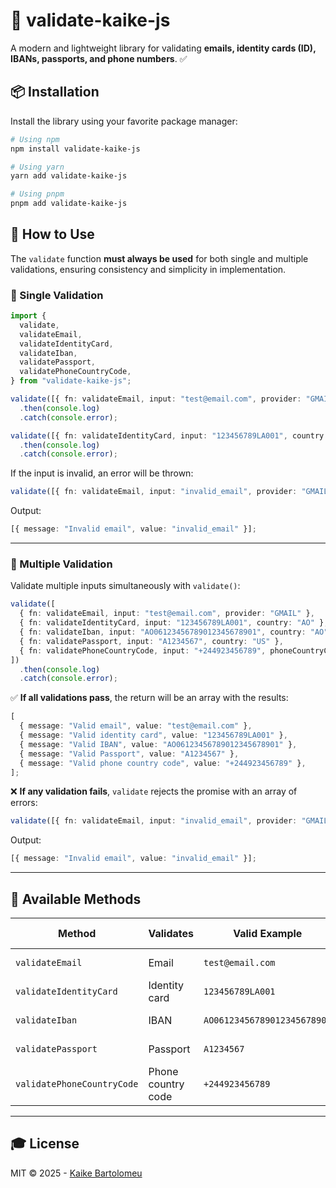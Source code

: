 # 🚀 validate-kaike-js

A modern and lightweight library for validating **emails, identity cards (ID), IBANs, passports, and phone numbers**. ✅

## 📦 Installation

Install the library using your favorite package manager:

```sh
# Using npm
npm install validate-kaike-js

# Using yarn
yarn add validate-kaike-js

# Using pnpm
pnpm add validate-kaike-js
```

## 🚀 How to Use

The `validate` function **must always be used** for both single and multiple validations, ensuring consistency and simplicity in implementation.

### 🎯 Single Validation

```ts
import {
  validate,
  validateEmail,
  validateIdentityCard,
  validateIban,
  validatePassport,
  validatePhoneCountryCode,
} from "validate-kaike-js";

validate([{ fn: validateEmail, input: "test@email.com", provider: "GMAIL" }])
  .then(console.log)
  .catch(console.error);

validate([{ fn: validateIdentityCard, input: "123456789LA001", country: "AO" }])
  .then(console.log)
  .catch(console.error);
```

If the input is invalid, an error will be thrown:

```ts
validate([{ fn: validateEmail, input: "invalid_email", provider: "GMAIL" }]).catch(console.error);
```

Output:

```ts
[{ message: "Invalid email", value: "invalid_email" }];
```

---

### 🔄 Multiple Validation

Validate multiple inputs simultaneously with `validate()`:

```ts
validate([
  { fn: validateEmail, input: "test@email.com", provider: "GMAIL" },
  { fn: validateIdentityCard, input: "123456789LA001", country: "AO" },
  { fn: validateIban, input: "AO06123456789012345678901", country: "AO" },
  { fn: validatePassport, input: "A1234567", country: "US" },
  { fn: validatePhoneCountryCode, input: "+244923456789", phoneCountryCode: "+244" },
])
  .then(console.log)
  .catch(console.error);
```

✅ **If all validations pass**, the return will be an array with the results:

```ts
[
  { message: "Valid email", value: "test@email.com" },
  { message: "Valid identity card", value: "123456789LA001" },
  { message: "Valid IBAN", value: "AO06123456789012345678901" },
  { message: "Valid Passport", value: "A1234567" },
  { message: "Valid phone country code", value: "+244923456789" },
];
```

❌ **If any validation fails**, `validate` rejects the promise with an array of errors:

```ts
validate([{ fn: validateEmail, input: "invalid_email", provider: "GMAIL" }]).catch(console.error);
```

Output:

```ts
[{ message: "Invalid email", value: "invalid_email" }];
```

---

## 📜 Available Methods

| Method                     | Validates          | Valid Example               | Invalid Example | Additional Argument                       |
| -------------------------- | ------------------ | --------------------------- | --------------- | ----------------------------------------- |
| `validateEmail`            | Email              | `test@email.com`            | `invalid_email` | `provider` (only for this method)         |
| `validateIdentityCard`     | Identity card      | `123456789LA001`            | `12345ABC`      | `country` (only for this method)          |
| `validateIban`             | IBAN               | `AO06123456789012345678901` | `123456`        | `country` (only for this method)          |
| `validatePassport`         | Passport           | `A1234567`                  | `XYZ12`         | `country` (only for this method)          |
| `validatePhoneCountryCode` | Phone country code | `+244923456789`             | `+000000000000` | `phoneCountryCode` (only for this method) |

---

## 🎓 License

MIT © 2025 - [Kaike Bartolomeu](https://github.com/kaike2003)
